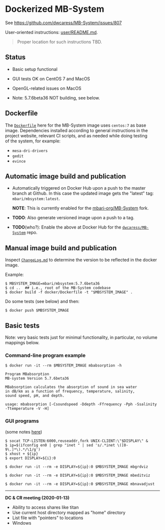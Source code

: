 # Dockerized MB-System

See https://github.com/dwcaress/MB-System/issues/807

User-oriented instructions: [user/README.md](user/README.md).

> Proper location for such instructions TBD.

## Status

- Basic setup functional
- GUI tests OK on CentOS 7 and MacOS
- OpenGL-related issues on MacOS

- Note: 5.7.6beta36 NOT building, see below.

## Dockerfile

The [`Dockerfile`](Dockerfile) here for the MB-System image uses `centos:7`
as base image. Dependencies installed according to general instructions in
the project website, relevant CI scripts, and as needed while doing testing  
of the system, for example:

- `mesa-dri-drivers`
- `gedit`
- `evince`


## Automatic image build and publication

- Automatically triggered on Docker Hub upon a push to the master branch
  at Github.
  In this case the updated image gets the "latest" tag: `mbari/mbsystem:latest`.
  
    **NOTE**: This is currently enabled for the 
    [mbari-org/MB-System](https://github.com/mbari-org/MB-System) fork.

- **TODO**: Also generate versioned image upon a push to a tag.

- **TODO**(who?): Enable the above at Docker Hub for the 
  [`dwcaress/MB-System`](https://github.com/dwcaress/MB-System)
  repo.

## Manual image build and publication

Inspect [`ChangeLog.md`](../ChangeLog.md) to determine the version to be
reflected in the docker image.

Example:

    $ MBSYSTEM_IMAGE=mbari/mbsystem:5.7.6beta36
    $ cd ..  ## i.e., root of the MB-System codebase
    $ docker build -f docker/Dockerfile -t "$MBSYSTEM_IMAGE" .
    
Do some tests (see below) and then:

    $ docker push $MBSYSTEM_IMAGE

## Basic tests

Note: very basic tests just for minimal functionality, in particular,
no volume mappings below.

### Command-line program example

    $ docker run -it --rm $MBSYSTEM_IMAGE mbabsorption -h

    Program MBabsorption
    MB-system Version 5.7.6beta36
    
    MBabsorption calculates the absorption of sound in sea water
    in dB/km as a function of frequency, temperature, salinity,
    sound speed, pH, and depth.
    
    usage: mbabsorption [-Csoundspeed -Ddepth -Ffrequency -Pph -Ssalinity -Ttemperature -V -H]

### GUI programs

(some notes [here](gui/README.md))

    $ socat TCP-LISTEN:6000,reuseaddr,fork UNIX-CLIENT:\"$DISPLAY\" &
    $ ip=$(ifconfig en0 | grep "inet " | sed 's/.*inet \([0-9\.]*\).*/\1/g')
    $ xhost + ${ip}
    $ export DISPLAY=${i}:0
    
    $ docker run -it --rm -e DISPLAY=${ip}:0 $MBSYSTEM_IMAGE mbgrdviz
    
    $ docker run -it --rm -e DISPLAY=${ip}:0 $MBSYSTEM_IMAGE mbeditviz
    
    $ docker run -it --rm -e DISPLAY=${ip}:0 $MBSYSTEM_IMAGE mbnavadjust

----

**DC & CR meeting (2020-01-13)**

- Ability to access shares like titan
- Use current host directory mapped as "home" directory
- List file with "pointers" to locations
- Windows

